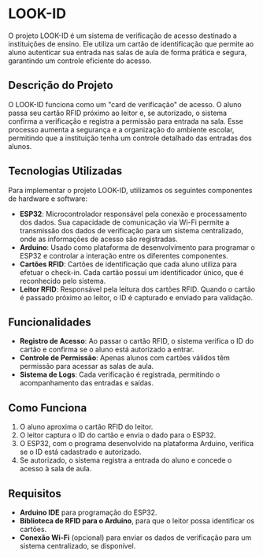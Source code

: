 # LOOK-ID

O projeto LOOK-ID é um sistema de verificação de acesso destinado a instituições de ensino. Ele utiliza um cartão de identificação que permite ao aluno autenticar sua entrada nas salas de aula de forma prática e segura, garantindo um controle eficiente do acesso.

## Descrição do Projeto
O LOOK-ID funciona como um "card de verificação" de acesso. O aluno passa seu cartão RFID próximo ao leitor e, se autorizado, o sistema confirma a verificação e registra a permissão para entrada na sala. Esse processo aumenta a segurança e a organização do ambiente escolar, permitindo que a instituição tenha um controle detalhado das entradas dos alunos.

## Tecnologias Utilizadas
Para implementar o projeto LOOK-ID, utilizamos os seguintes componentes de hardware e software:

- **ESP32**: Microcontrolador responsável pela conexão e processamento dos dados. Sua capacidade de comunicação via Wi-Fi permite a transmissão dos dados de verificação para um sistema centralizado, onde as informações de acesso são registradas.
- **Arduino**: Usado como plataforma de desenvolvimento para programar o ESP32 e controlar a interação entre os diferentes componentes.
- **Cartões RFID**: Cartões de identificação que cada aluno utiliza para efetuar o check-in. Cada cartão possui um identificador único, que é reconhecido pelo sistema.
- **Leitor RFID**: Responsável pela leitura dos cartões RFID. Quando o cartão é passado próximo ao leitor, o ID é capturado e enviado para validação.

## Funcionalidades

- **Registro de Acesso**: Ao passar o cartão RFID, o sistema verifica o ID do cartão e confirma se o aluno está autorizado a entrar.
- **Controle de Permissão**: Apenas alunos com cartões válidos têm permissão para acessar as salas de aula.
- **Sistema de Logs**: Cada verificação é registrada, permitindo o acompanhamento das entradas e saídas.

## Como Funciona

1. O aluno aproxima o cartão RFID do leitor.
2. O leitor captura o ID do cartão e envia o dado para o ESP32.
3. O ESP32, com o programa desenvolvido na plataforma Arduino, verifica se o ID está cadastrado e autorizado.
4. Se autorizado, o sistema registra a entrada do aluno e concede o acesso à sala de aula.

## Requisitos

- **Arduino IDE** para programação do ESP32.
- **Biblioteca de RFID para o Arduino**, para que o leitor possa identificar os cartões.
- **Conexão Wi-Fi** (opcional) para enviar os dados de verificação para um sistema centralizado, se disponível.
